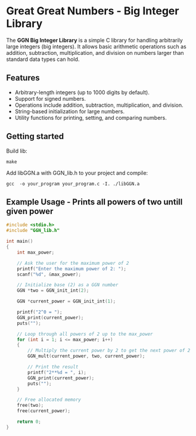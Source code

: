 # Great Great Numbers - Big Integer Library

The **GGN Big Integer Library** is a simple C library for handling arbitrarily large integers (big integers). It allows basic arithmetic operations such as addition, subtraction, multiplication, and division on numbers larger than standard data types can hold.

## Features

- Arbitrary-length integers (up to 1000 digits by default).
- Support for signed numbers.
- Operations include addition, subtraction, multiplication, and division.
- String-based initialization for large numbers.
- Utility functions for printing, setting, and comparing numbers.

## Getting started

Build lib:

```
make
```

Add libGGN.a with GGN_lib.h to your project and compile:

```
gcc  -o your_program your_program.c -I. ./libGGN.a
```

## Example Usage - Prints all powers of two untill given power

```c
#include <stdio.h>
#include "GGN_lib.h"

int main()
{
    int max_power;

    // Ask the user for the maximum power of 2
    printf("Enter the maximum power of 2: ");
    scanf("%d", &max_power);

    // Initialize base (2) as a GGN number
    GGN *two = GGN_init_int(2);

    GGN *current_power = GGN_init_int(1);

    printf("2^0 = ");
    GGN_print(current_power);
    puts("");

    // Loop through all powers of 2 up to the max_power
    for (int i = 1; i <= max_power; i++)
    {
        // Multiply the current power by 2 to get the next power of 2
        GGN_mult(current_power, two, current_power);

        // Print the result
        printf("2**%d = ", i);
        GGN_print(current_power);
        puts("");
    }

    // Free allocated memory
    free(two);
    free(current_power);

    return 0;
}
```
